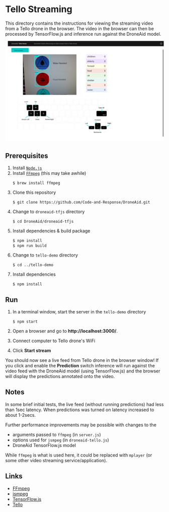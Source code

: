 # Tello Streaming

This directory contains the instructions for viewing the streaming video from a Tello drone in the browser. The video in the browser can then be processed by TensorFlow.js and inference run against the DroneAid model.

![Tello Drone Dashboard](../img/DashboardScreenshot.png)    

## Prerequisites

1. Install [`Node.js`](https://nodejs.org)
1. Install [`FFmpeg`](https://ffmpeg.org/) (this may take awhile)
   ```
   $ brew install ffmpeg
   ```  
1. Clone this repository
   ```
   $ git clone https://github.com/Code-and-Response/DroneAid.git
   ```  
1. Change to `droneaid-tfjs` directory
   ```
   $ cd DroneAid/droneaid-tfjs
   ```  
1. Install dependencies & build package
   ```
   $ npm install
   $ npm run build
   ```  
1. Change to `tello-demo` directory
   ```
   $ cd ../tello-demo
   ```  
1. Install dependencies
   ```
   $ npm install
   ```  

## Run

1. In a terminal window, start the server in the `tello-demo` directory
   ```
   $ npm start
   ```  

1. Open a browser and go to **http://localhost:3000/**.
1. Connect computer to Tello drone's WiFi
1. Click **Start stream**

You should now see a live feed from Tello drone in the browser window! If you click and enable the **Prediction** switch inference will run against the video feed with the DroneAid model (using TensorFlow.js) and the browser will display the predictions annotated onto the video.

## Notes

In some brief initial tests, the live feed (without running predictions) had less than 1sec latency. When predictions was turned on latency increased to about 1-2secs.

Further performance improvements may be possible with changes to the

- arguments passed to `ffmpeg` (in `server.js`)
- options used for `jsmpeg` (in `droneaid-tello.js`)
- DroneAid TensorFlow.js model

While `ffmpeg` is what is used here, it could be replaced with `mplayer` (or some other video streaming service/application).


## Links

- [FFmpeg](https://ffmpeg.org/)
- [jsmpeg](https://jsmpeg.com/)
- [TensorFlow.js](https://www.tensorflow.org/js/)
- [Tello](https://www.ryzerobotics.com/tello)
